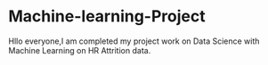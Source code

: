 # Machine-learning-Project
Hllo everyone,I am completed my project work on Data Science with Machine Learning on HR Attrition data.
